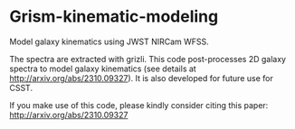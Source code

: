 # Grism-kinematic-modeling
Model galaxy kinematics using JWST NIRCam WFSS.

The spectra are extracted with grizli. This code post-processes 2D galaxy spectra to model galaxy kinematics (see details at http://arxiv.org/abs/2310.09327). It is also developed for future use for CSST.

If you make use of this code, please kindly consider citing this paper: http://arxiv.org/abs/2310.09327
